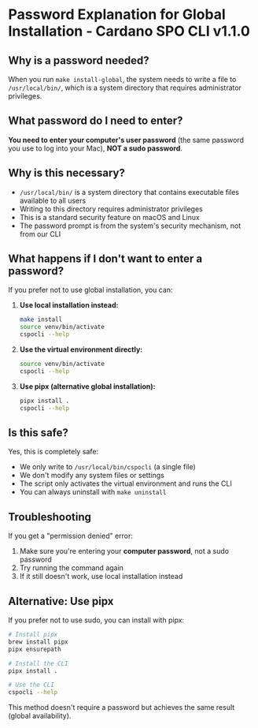 # Password Explanation for Global Installation - Cardano SPO CLI v1.1.0

## Why is a password needed?

When you run `make install-global`, the system needs to write a file to `/usr/local/bin/`, which is a system directory that requires administrator privileges.

## What password do I need to enter?

**You need to enter your computer's user password** (the same password you use to log into your Mac), **NOT a sudo password**.

## Why is this necessary?

- `/usr/local/bin/` is a system directory that contains executable files available to all users
- Writing to this directory requires administrator privileges
- This is a standard security feature on macOS and Linux
- The password prompt is from the system's security mechanism, not from our CLI

## What happens if I don't want to enter a password?

If you prefer not to use global installation, you can:

1. **Use local installation instead:**

   ```bash
   make install
   source venv/bin/activate
   cspocli --help
   ```

2. **Use the virtual environment directly:**

   ```bash
   source venv/bin/activate
   cspocli --help
   ```

3. **Use pipx (alternative global installation):**
   ```bash
   pipx install .
   cspocli --help
   ```

## Is this safe?

Yes, this is completely safe:

- We only write to `/usr/local/bin/cspocli` (a single file)
- We don't modify any system files or settings
- The script only activates the virtual environment and runs the CLI
- You can always uninstall with `make uninstall`

## Troubleshooting

If you get a "permission denied" error:

1. Make sure you're entering your **computer password**, not a sudo password
2. Try running the command again
3. If it still doesn't work, use local installation instead

## Alternative: Use pipx

If you prefer not to use sudo, you can install with pipx:

```bash
# Install pipx
brew install pipx
pipx ensurepath

# Install the CLI
pipx install .

# Use the CLI
cspocli --help
```

This method doesn't require a password but achieves the same result (global availability).
